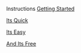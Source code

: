 Instructions
[Getting Started](https://github.com/Zero-Smith/Repo-1/blob/main/Step1)

[Its Quick](https://github.com/Zero-Smith/Repo-1/blob/main/Step2)

[Its Easy](https://github.com/Zero-Smith/Repo-1/blob/main/Step3)

[And Its Free](https://github.com/Zero-Smith/Repo-1/blob/main/Step4)
